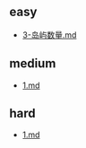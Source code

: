 ## easy

- [3-岛屿数量.md](./easy/3-岛屿数量.md)

## medium

- [1.md](./medium/1.md)

## hard

- [1.md](./hard/1.md)

